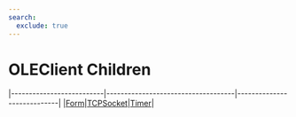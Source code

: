 ```yaml
---
search:
  exclude: true
---
```


<h1 class="heading"><span class="name">OLEClient Children</span></h1>

|--------------------------|------------------------------------|----------------------------|
|[Form](../objects/form.md)|[TCPSocket](../objects/tcpsocket.md)|[Timer](../objects/timer.md)|
